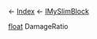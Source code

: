 ← [Index](Api-Index) ← [IMySlimBlock](VRage.Game.ModAPI.Ingame.IMySlimBlock)

[float](System.Single) DamageRatio